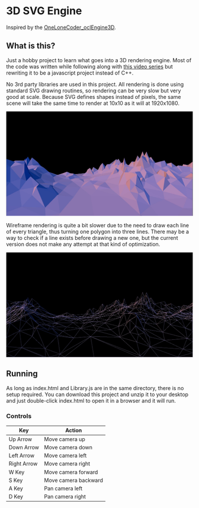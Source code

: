# 3D SVG Engine

Inspired by the [OneLoneCoder_oclEngine3D](https://github.com/OneLoneCoder/Javidx9/tree/master/ConsoleGameEngine/BiggerProjects/Engine3D).

## What is this?
Just a hobby project to learn what goes into a 3D rendering engine. Most of the code was written while following along with [this video series](https://youtu.be/ih20l3pJoeU) but rewriting it to be a javascript project instead of C++.

No 3rd party libraries are used in this project. All rendering is done using standard SVG drawing routines, so rendering can be very slow but very good at scale. Because SVG defines shapes instead of pixels, the same scene will take the same time to render at 10x10 as it will at 1920x1080.

![img](/images/mountains.jpg)

Wireframe rendering is quite a bit slower due to the need to draw each line of every triangle, thus turning one polygon into three lines. There may be a way to check if a line exists before drawing a new one, but the current version does not make any attempt at that kind of optimization.

![img](/images/mountains_wf.jpg)

## Running
As long as index.html and Library.js are in the same directory, there is no setup required. You can download this project and unzip it to your desktop and just double-click index.html to open it in a browser and it will run.

### Controls

| Key | Action |
| --- | --- |
| Up Arrow | Move camera up |
| Down Arrow | Move camera down |
| Left Arrow | Move camera left |
| Right Arrow | Move camera right |
| W Key | Move camera forward |
| S Key | Move camera backward |
| A Key | Pan camera left |
| D Key | Pan camera right |
